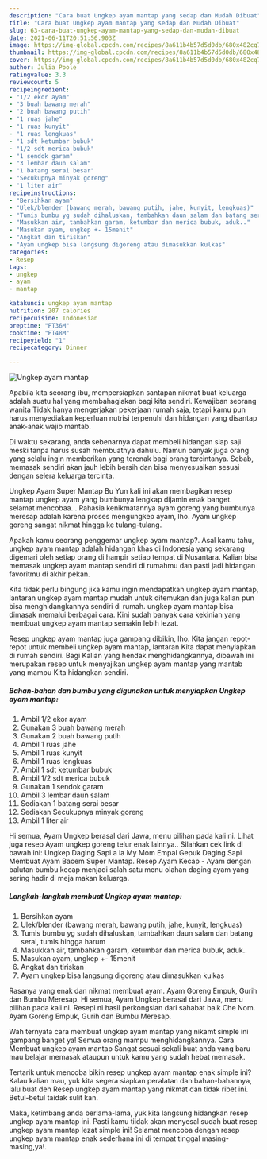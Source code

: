 ```yaml
---
description: "Cara buat Ungkep ayam mantap yang sedap dan Mudah Dibuat"
title: "Cara buat Ungkep ayam mantap yang sedap dan Mudah Dibuat"
slug: 63-cara-buat-ungkep-ayam-mantap-yang-sedap-dan-mudah-dibuat
date: 2021-06-11T20:51:56.903Z
image: https://img-global.cpcdn.com/recipes/8a611b4b57d5d0db/680x482cq70/ungkep-ayam-mantap-foto-resep-utama.jpg
thumbnail: https://img-global.cpcdn.com/recipes/8a611b4b57d5d0db/680x482cq70/ungkep-ayam-mantap-foto-resep-utama.jpg
cover: https://img-global.cpcdn.com/recipes/8a611b4b57d5d0db/680x482cq70/ungkep-ayam-mantap-foto-resep-utama.jpg
author: Julia Poole
ratingvalue: 3.3
reviewcount: 5
recipeingredient:
- "1/2 ekor ayam"
- "3 buah bawang merah"
- "2 buah bawang putih"
- "1 ruas jahe"
- "1 ruas kunyit"
- "1 ruas lengkuas"
- "1 sdt ketumbar bubuk"
- "1/2 sdt merica bubuk"
- "1 sendok garam"
- "3 lembar daun salam"
- "1 batang serai besar"
- "Secukupnya minyak goreng"
- "1 liter air"
recipeinstructions:
- "Bersihkan ayam"
- "Ulek/blender (bawang merah, bawang putih, jahe, kunyit, lengkuas)"
- "Tumis bumbu yg sudah dihaluskan, tambahkan daun salam dan batang serai, tumis hingga harum"
- "Masukkan air, tambahkan garam, ketumbar dan merica bubuk, aduk.."
- "Masukan ayam, ungkep +- 15menit"
- "Angkat dan tiriskan"
- "Ayam ungkep bisa langsung digoreng atau dimasukkan kulkas"
categories:
- Resep
tags:
- ungkep
- ayam
- mantap

katakunci: ungkep ayam mantap 
nutrition: 207 calories
recipecuisine: Indonesian
preptime: "PT36M"
cooktime: "PT48M"
recipeyield: "1"
recipecategory: Dinner

---
```



![Ungkep ayam mantap](https://img-global.cpcdn.com/recipes/8a611b4b57d5d0db/680x482cq70/ungkep-ayam-mantap-foto-resep-utama.jpg)

Apabila kita seorang ibu, mempersiapkan santapan nikmat buat keluarga adalah suatu hal yang membahagiakan bagi kita sendiri. Kewajiban seorang  wanita Tidak hanya mengerjakan pekerjaan rumah saja, tetapi kamu pun harus menyediakan keperluan nutrisi terpenuhi dan hidangan yang disantap anak-anak wajib mantab.

Di waktu  sekarang, anda sebenarnya dapat membeli hidangan siap saji meski tanpa harus susah membuatnya dahulu. Namun banyak juga orang yang selalu ingin memberikan yang terenak bagi orang tercintanya. Sebab, memasak sendiri akan jauh lebih bersih dan bisa menyesuaikan sesuai dengan selera keluarga tercinta. 

Ungkep Ayam Super Mantap Bu Yun kali ini akan membagikan resep mantap ungkep ayam yang bumbunya lengkap dijamin enak banget. selamat mencobaa. . Rahasia kenikmatannya ayam goreng yang bumbunya meresap adalah karena proses mengungkep ayam, lho. Ayam ungkep goreng sangat nikmat hingga ke tulang-tulang.

Apakah kamu seorang penggemar ungkep ayam mantap?. Asal kamu tahu, ungkep ayam mantap adalah hidangan khas di Indonesia yang sekarang digemari oleh setiap orang di hampir setiap tempat di Nusantara. Kalian bisa memasak ungkep ayam mantap sendiri di rumahmu dan pasti jadi hidangan favoritmu di akhir pekan.

Kita tidak perlu bingung jika kamu ingin mendapatkan ungkep ayam mantap, lantaran ungkep ayam mantap mudah untuk ditemukan dan juga kalian pun bisa menghidangkannya sendiri di rumah. ungkep ayam mantap bisa dimasak memalui berbagai cara. Kini sudah banyak cara kekinian yang membuat ungkep ayam mantap semakin lebih lezat.

Resep ungkep ayam mantap juga gampang dibikin, lho. Kita jangan repot-repot untuk membeli ungkep ayam mantap, lantaran Kita dapat menyiapkan di rumah sendiri. Bagi Kalian yang hendak menghidangkannya, dibawah ini merupakan resep untuk menyajikan ungkep ayam mantap yang mantab yang mampu Kita hidangkan sendiri.

<!--inarticleads1-->

##### Bahan-bahan dan bumbu yang digunakan untuk menyiapkan Ungkep ayam mantap:

1. Ambil 1/2 ekor ayam
1. Gunakan 3 buah bawang merah
1. Gunakan 2 buah bawang putih
1. Ambil 1 ruas jahe
1. Ambil 1 ruas kunyit
1. Ambil 1 ruas lengkuas
1. Ambil 1 sdt ketumbar bubuk
1. Ambil 1/2 sdt merica bubuk
1. Gunakan 1 sendok garam
1. Ambil 3 lembar daun salam
1. Sediakan 1 batang serai besar
1. Sediakan Secukupnya minyak goreng
1. Ambil 1 liter air


Hi semua, Ayam Ungkep berasal dari Jawa, menu pilihan pada kali ni. Lihat juga resep Ayam ungkep goreng telur enak lainnya.. Silahkan cek link di bawah ini: Ungkep Daging Sapi a la My Mom Empal Gepuk Daging Sapi Membuat Ayam Bacem Super Mantap. Resep Ayam Kecap - Ayam dengan balutan bumbu kecap menjadi salah satu menu olahan daging ayam yang sering hadir di meja makan keluarga. 

<!--inarticleads2-->

##### Langkah-langkah membuat Ungkep ayam mantap:

1. Bersihkan ayam
1. Ulek/blender (bawang merah, bawang putih, jahe, kunyit, lengkuas)
1. Tumis bumbu yg sudah dihaluskan, tambahkan daun salam dan batang serai, tumis hingga harum
1. Masukkan air, tambahkan garam, ketumbar dan merica bubuk, aduk..
1. Masukan ayam, ungkep +- 15menit
1. Angkat dan tiriskan
1. Ayam ungkep bisa langsung digoreng atau dimasukkan kulkas


Rasanya yang enak dan nikmat membuat ayam. Ayam Goreng Empuk, Gurih dan Bumbu Meresap. Hi semua, Ayam Ungkep berasal dari Jawa, menu pilihan pada kali ni. Resepi ni hasil perkongsian dari sahabat baik Che Nom. Ayam Goreng Empuk, Gurih dan Bumbu Meresap. 

Wah ternyata cara membuat ungkep ayam mantap yang nikamt simple ini gampang banget ya! Semua orang mampu menghidangkannya. Cara Membuat ungkep ayam mantap Sangat sesuai sekali buat anda yang baru mau belajar memasak ataupun untuk kamu yang sudah hebat memasak.

Tertarik untuk mencoba bikin resep ungkep ayam mantap enak simple ini? Kalau kalian mau, yuk kita segera siapkan peralatan dan bahan-bahannya, lalu buat deh Resep ungkep ayam mantap yang nikmat dan tidak ribet ini. Betul-betul taidak sulit kan. 

Maka, ketimbang anda berlama-lama, yuk kita langsung hidangkan resep ungkep ayam mantap ini. Pasti kamu tiidak akan menyesal sudah buat resep ungkep ayam mantap lezat simple ini! Selamat mencoba dengan resep ungkep ayam mantap enak sederhana ini di tempat tinggal masing-masing,ya!.

